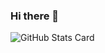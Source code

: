 ### Hi there 👋

<!--
**Takayuki-Y5991/Takayuki-Y5991** is a ✨ _special_ ✨ repository because its `README.md` (this file) appears on your GitHub profile.

Here are some ideas to get you started:

- 🔭 I’m currently working on ...
- 🌱 I’m currently learning ...
- 👯 I’m looking to collaborate on ...
- 🤔 I’m looking for help with ...
- 💬 Ask me about ...
- 📫 How to reach me: ...
- 😄 Pronouns: ...
- ⚡ Fun fact: ...
-->

![GitHub Stats Card]([https://github-readme-stats.vercel.app/api?username=zizi4n5](https://github-readme-stats.vercel.app/api?username=Takayuki-Y5991&count_private=true&theme=merko)https://github-readme-stats.vercel.app/api?username=Takayuki-Y5991&count_private=true&theme=merko)
